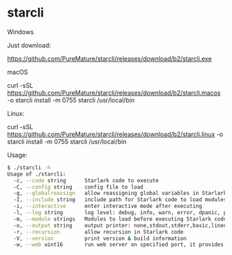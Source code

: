 # starcli

Windows

Just download:

https://github.com/PureMature/starcli/releases/download/b2/starcli.exe


macOS

curl -sSL https://github.com/PureMature/starcli/releases/download/b2/starcli.macos -o starcli
install -m 0755 starcli /usr/local/bin

Linux:

curl -sSL https://github.com/PureMature/starcli/releases/download/b2/starcli.linux -o starcli
install -m 0755 starcli /usr/local/bin


Usage:

```bash
$ ./starcli -h
Usage of ./starcli:
  -c, --code string      Starlark code to execute
  -C, --config string    config file to load
  -g, --globalreassign   allow reassigning global variables in Starlark code
  -I, --include string   include path for Starlark code to load modules from (default ".")
  -i, --interactive      enter interactive mode after executing
  -l, --log string       log level: debug, info, warn, error, dpanic, panic, fatal (default "info")
  -m, --module strings   Modules to load before executing Starlark code (default [atom,base64,csv,file,go_idiomatic,hashlib,http,json,log,math,path,random,re,runtime,string,struct,sys,time])
  -o, --output string    output printer: none,stdout,stderr,basic,lineno,auto (default "auto")
  -r, --recursion        allow recursion in Starlark code
  -V, --version          print version & build information
  -w, --web uint16       run web server on specified port, it provides request and response structs for Starlark code to use
```

